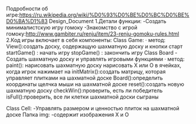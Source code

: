 Подробности об игре:https://ru.wikipedia.org/wiki/%D0%93%D0%BE%D0%BC%D0%BE%D0%BA%D1%83
Design_Document
1.Детали функции:
-Cоздать минималистскую игру гомоку
-Знакомство с игрой гомоку:http://www.gambiter.ru/renju/item/23-renju-gomoku-rules.html
2.Код игры включает в себя компоненты:
Class Game:
·      метод:
View():создать доску, содержащую шахматную доску и кнопки старт
startGame() : начать игру 
stopGame() : закончить игру
Class Board
-Cоздать шахматную доску и управлять игровыми функциями
·      метод:
         	paint():  нарисовать шахматную доску
         	нарисовать X или O в ячейках, когда игрок нажимает на
         	initMatrix():создать матрицу, которая управляет плитками на           шахматной доске
         	Board():определить координаты щелчка мыши на шахматной доске
         	reset():создать новую шахматную доску
         	checkWin():проверить, есть ли победитель
         	isFull():проверить, все ли клетки шахматной доски сыграны
 
Class Cell:
-Управлять размером и ценностью плиток на шахматной доске
Папка img:
	-содержит изображения X и O



